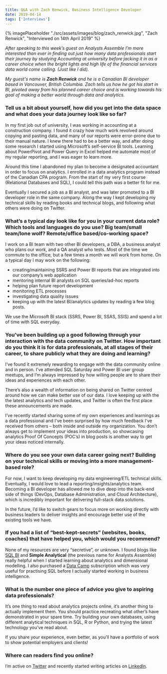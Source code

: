 ```yaml
---
title: Q&A with Zach Renwick, Business Intelligence Developer
date: 2019-04-14
tags: ['Interviews']
---
```

{% imagePlaceholder "./src/assets/images/blog/zach_renwick.jpg", "Zach Renwick", "Interviewed on 14th April 2019" %}

_After speaking to this week&#8217;s guest on Analysts Assemble I&#8217;m more interested than ever in finding out just how many data professionals start their journey by studying Accounting at university before jacking it in as a career choice when the bright lights and high life of the financial services data world come calling. (Just like I did)._

_My guest's name is **Zach Renwick** and he is a Canadian BI developer based in Vancouver, British Columbia. Zach tells us how he got his start in BI, pivoted away from his planned career choice and is working towards his goal of making a better world through data and analytics._

### Tell us a bit about yourself, how did you get into the data space and what does your data journey look like so far?

In my first job out of university, I was working in accounting at a construction company. I found it crazy how much work revolved around copying and pasting data, and many of our reports were error-prone due to their manual nature. I knew there had to be a better way, and after doing some research I started using Microsoft&#8217;s self-service BI tools. Learning about PowerPivot and Power Query in Excel helped me automate most of my regular reporting, and I was eager to learn more.

Around this time I abandoned my plan to become a designated accountant in order to focus on analytics. I enrolled in a data analytics program instead of the Canadian CPA program. From the start of my very first course (Relational Databases and SQL), I could tell this path was a better fit for me.

Eventually I secured a job as a BI analyst, and was later promoted to a BI developer role in the same company. Along the way I kept developing my technical skills by reading books and technical blogs, and following what others were doing on Twitter.

### What’s a typical day look like for you in your current data role? Which tools and languages do you use? Big team/small team/lone wolf? Remote/office based/co-working space?

I work on a BI team with two other BI developers, a DBA, a business analyst who plans our work, and a QA analyst who tests. Most of the time we commute to the office, but a few times a month we will work from home. On a typical day I may work on the following:

  * creating/maintaining SSRS and Power BI reports that are integrated into our company&#8217;s web application
  * mentoring internal BI analysts on SQL queries/ad-hoc reports
  * helping plan future report development
  * monitoring ETL processes
  * investigating data quality issues
  * keeping up with the latest BI/analytics updates by reading a few blog posts.

We use the Microsoft BI stack (SSRS, Power BI, SSAS, SSIS) and spend a lot of time with SQL everyday.

### You&#8217;ve been building up a good following through your interaction with the data community on Twitter. How important do you think it is for data professionals, at all stages of their career, to share publicly what they are doing and learning?

I&#8217;ve found it extremely rewarding to engage with the data community online and in person. I&#8217;ve attended SQL Saturday and Power BI user group meetups, and I&#8217;m always impressed by how willing people are to share their ideas and experiences with each other.

There&#8217;s also a wealth of information on being shared on Twitter centred around how we can make better use of our data. I love keeping up with the the latest analytics and tech updates, and Twitter is often the first place these announcements are made.

I&#8217;ve recently started sharing some of my own experiences and learnings as a data professional and I&#8217;ve been surprised by how much feedback I&#8217;ve received from others &#8211; both inside and outside my organization. You don&#8217;t always get to implement your ideas into production, so showcasing analytics Proof Of Concepts (POC&#8217;s) in blog posts is another way to get your ideas noticed internally.

### Where do you see your own data career going next? Building on your technical skills or moving into a more management-based role?

For now, I want to keep developing my data engineering/ETL technical skills. Eventually, I would love to lead a reporting/insights/analytics team. Becoming a BI developer has allowed me to dive deep into the back-end side of things (DevOps, Database Administration, and Cloud Architecture), which is incredibly important for delivering full-stack data solutions.

In the future, I&#8217;d like to switch gears to focus more on working directly with business leaders to deliver insights and encourage better use of the existing tools we have.

### If you had a list of “best-kept-secrets” (websites, books, coaches) that have helped you, which would you recommend?

None of my resources are very &#8220;secretive&#8221;, or unknown. I found blogs like [SQL BI](https://www.sqlbi.com/) and **Simple Analytical** (the previous name for Analysts Assemble) really helpful when I started learning about analytics and dimensional modelling. I also purchased a [Data Camp](https://www.datacamp.com/) subscription which was very useful for practising SQL before I actually started working in business intelligence.

### What is the number one piece of advice you give to aspiring data professionals?

It&#8217;s one thing to read about analytics projects online, it&#8217;s another thing to actually implement them. You should practice recreating what other&#8217;s have demonstrated in your spare time. Try building your own databases, using different analytical techniques in SQL, R or Python, and trying the latest technology you&#8217;ve read about.

If you share your experience, even better, as you&#8217;ll have a portfolio of work to show potential employers and clients!

### Where can readers find you online?

I&#8217;m active on [Twitter](https://twitter.com/zachrenwick) and recently started writing articles on [LinkedIn](https://www.linkedin.com/in/zachrenwick/).